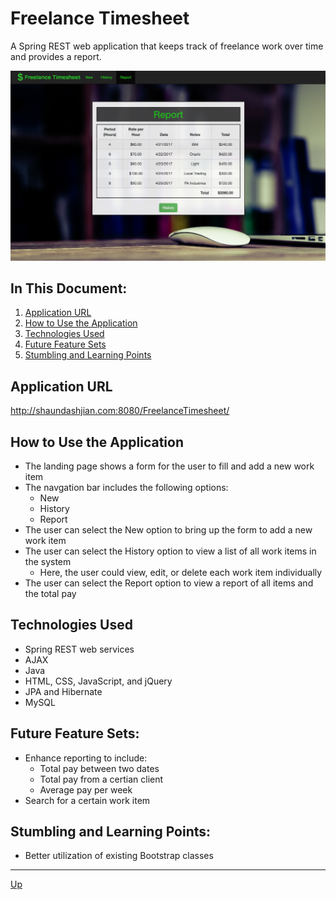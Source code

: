# Freelance Timesheet
A Spring REST web application that keeps track of freelance work over time and provides a report.

![alt text](website.png "Freelance Timesheet")

## In This Document:
1. [Application URL](#application-url)
2. [How to Use the Application](#how-touse-the-application)
3. [Technologies Used](#technologies-used)
5. [Future Feature Sets](#future-feature-sets)
6. [Stumbling and Learning Points](#stumbling-and-learning-points)

## Application URL
http://shaundashjian.com:8080/FreelanceTimesheet/

## How to Use the Application
* The landing page shows a form for the user to fill and add a new work item
* The navgation bar includes the following options: 
  * New 
  * History
  * Report
* The user can select the New option to bring up the form to add a new work item
* The user can select the History option to view a list of all work items in the system
  * Here, the user could view, edit, or delete each work item individually
* The user can select the Report option to view a report of all items and the total pay 


## Technologies Used
  * Spring REST web services
  * AJAX
  * Java
  * HTML, CSS, JavaScript, and jQuery
  * JPA and Hibernate
  * MySQL

## Future Feature Sets:
  * Enhance reporting to include:
    * Total pay between two dates
    * Total pay from a certian client
    * Average pay per week
  * Search for a certain work item
   
  
## Stumbling and Learning Points:
  * Better utilization of existing Bootstrap classes
  <hr>

[Up](README.md)
